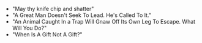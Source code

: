 - "May thy knife chip and shatter"
- "A Great Man Doesn't Seek To Lead. He's Called To It."
- "An Animal Caught In a Trap Will Gnaw Off Its Own Leg To Escape. What Will You Do?"
- "When Is A Gift Not A Gift?"
